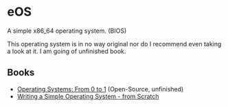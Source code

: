 # eOS
A simple x86_64 operating system. (BIOS)

This operating system is in no way original nor do I recommend even taking a look at it. I am going of  unfinished book. 

## Books
 - [Operating Systems: From 0 to 1](https://tuhdo.github.io/os01/) (Open-Source, unfinished)
 - [Writing a Simple Operating System - from Scratch](https://www.cs.bham.ac.uk/~exr/lectures/opsys/10_11/lectures/os-dev.pdf)
